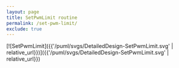 ```yaml
---
layout: page
title: SetPwmLimit routine
permalink: /set-pwm-limit/
exclude: true
---
```


[![SetPwmLimit]({{'/puml/svgs/DetailedDesign-SetPwmLimit.svg' | relative_url}})]({{'/puml/svgs/DetailedDesign-SetPwmLimit.svg' | relative_url}})
